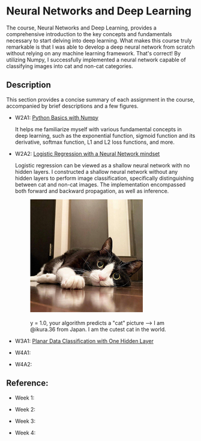 # Neural Networks and Deep Learning

The course, Neural Networks and Deep Learning, provides a comprehensive introduction to the key concepts and fundamentals necessary to start delving into deep learning. What makes this course truly remarkable is that I was able to develop a deep neural network from scratch without relying on any machine learning framework. That's correct! By utilizing Numpy, I successfully implemented a neural network capable of classifying images into cat and non-cat categories.

## Description
This section provides a concise summary of each assignment in the course, accompanied by brief descriptions and a few figures.

- W2A1: [Python Basics with Numpy](https://github.com/lionlai1989/Deep_Learning_Specialization/blob/master/C1-Neural_Networks_and_Deep_Learning/W2A1-Python_Basics_with_Numpy/Python_Basics_with_Numpy.ipynb)

  It helps me familiarize myself with various fundamental concepts in deep learning, such as the exponential function, sigmoid function and its derivative, softmax function, L1 and L2 loss functions, and more.
  
- W2A2: [Logistic Regression with a Neural Network mindset](https://github.com/lionlai1989/Deep_Learning_Specialization/blob/master/C1-Neural_Networks_and_Deep_Learning/W2A2-Logistic_Regression_with_a_Neural_Network_Mindset/Logistic_Regression_with_a_Neural_Network_mindset.ipynb)

  Logistic regression can be viewed as a shallow neural network with no hidden layers. I constructed a shallow neural network without any hidden layers to perform image classification, specifically distinguishing between cat and non-cat images. The implementation encompassed both forward and backward propagation, as well as inference.
  
  <figure>
  <img src="./W2A2-Logistic_Regression_with_a_Neural_Network_Mindset/my_images/ikura.36.png" alt="my alt text" height="300"/>
  <figcaption><br/>y = 1.0, your algorithm predicts a "cat" picture --> I am @ikura.36 from Japan. I am the cutest cat in the world.</figcaption>
  </figure>

- W3A1: [Planar Data Classification with One Hidden Layer](https://htmlpreview.github.io/?https://github.com/lionlai1989/Deep_Learning_Specialization/blob/master/C1-Neural_Networks_and_Deep_Learning/W3A1-Planar_Data_Classification_with_One_Hidden_Layer/Planar_data_classification_with_one_hidden_layer.html)

- W4A1:

- W4A2:



## Reference:

- Week 1:

- Week 2:

- Week 3:

- Week 4:
